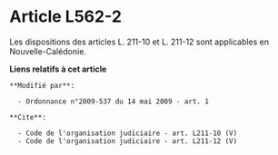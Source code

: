# Article L562-2

Les dispositions des articles L. 211-10 et L. 211-12 sont applicables en Nouvelle-Calédonie.

**Liens relatifs à cet article**

	**Modifié par**:

	  - Ordonnance n°2009-537 du 14 mai 2009 - art. 1

	**Cite**:

	  - Code de l'organisation judiciaire - art. L211-10 (V)
	  - Code de l'organisation judiciaire - art. L211-12 (V)
